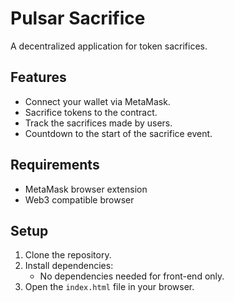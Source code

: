 # Pulsar Sacrifice

A decentralized application for token sacrifices.

## Features

- Connect your wallet via MetaMask.
- Sacrifice tokens to the contract.
- Track the sacrifices made by users.
- Countdown to the start of the sacrifice event.

## Requirements

- MetaMask browser extension
- Web3 compatible browser

## Setup

1. Clone the repository.
2. Install dependencies:
   - No dependencies needed for front-end only.
3. Open the `index.html` file in your browser.
